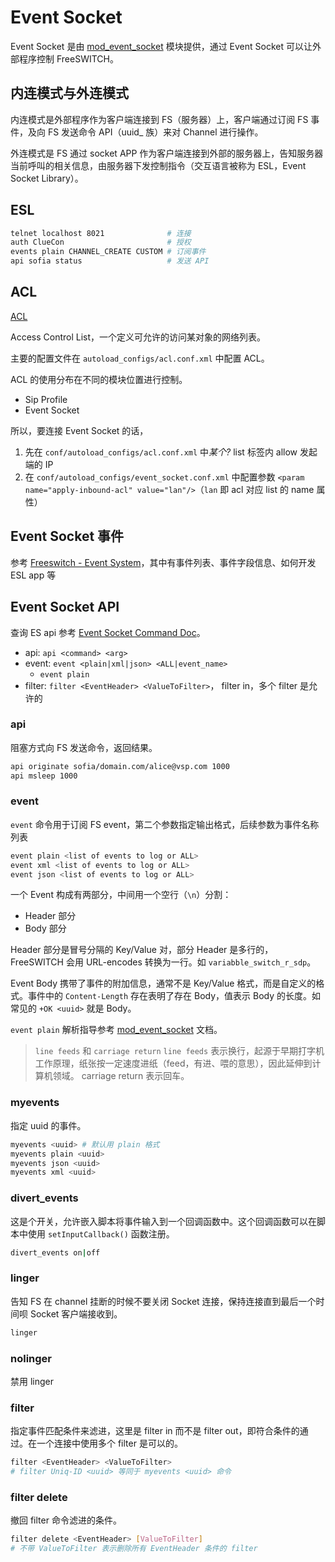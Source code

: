 # Event Socket

[mod_event_socket]:https://developer.signalwire.com/freeswitch/FreeSWITCH-Explained/Modules/mod_event_socket_1048924/#36-filter
[Event Socket Command Doc]:https://developer.signalwire.com/freeswitch/FreeSWITCH-Explained/Modules/mod_event_socket_1048924/#3-command-documentation

Event Socket 是由 [mod_event_socket] 模块提供，通过 Event Socket 可以让外部程序控制 FreeSWITCH。


## 内连模式与外连模式

内连模式是外部程序作为客户端连接到 FS（服务器）上，客户端通过订阅 FS 事件，及向 FS 发送命令 API（uuid_ 族）来对 Channel 进行操作。

外连模式是 FS 通过 socket APP 作为客户端连接到外部的服务器上，告知服务器当前呼叫的相关信息，由服务器下发控制指令（交互语言被称为 ESL，Event Socket Library）。

## ESL

```sh
telnet localhost 8021              # 连接
auth ClueCon                       # 授权
events plain CHANNEL_CREATE CUSTOM # 订阅事件
api sofia status                   # 发送 API
```

## ACL

[ACL](https://freeswitch.org/confluence/pages/viewpage.action?pageId=3965687)

Access Control List，一个定义可允许的访问某对象的网络列表。

主要的配置文件在 `autoload_configs/acl.conf.xml` 中配置 ACL。

ACL 的使用分布在不同的模块位置进行控制。

- Sip Profile
- Event Socket

所以，要连接 Event Socket 的话，
1. 先在 `conf/autoload_configs/acl.conf.xml` 中*某个?* list 标签内 allow 发起端的 IP
2. 在 `conf/autoload_configs/event_socket.conf.xml` 中配置参数 `<param name="apply-inbound-acl" value="lan"/>`（`lan` 即 acl 对应 list 的 name 属性）

## Event Socket 事件

参考 [Freeswitch - Event System](https://developer.signalwire.com/freeswitch/FreeSWITCH-Explained/Introduction/Event-System/)，其中有事件列表、事件字段信息、如何开发 ESL app 等

## Event Socket API

查询 ES api 参考 [Event Socket Command Doc]。

- api: `api <command> <arg>`
- event: `event <plain|xml|json> <ALL|event_name>`
  - `event plain`
- filter: `filter <EventHeader> <ValueToFilter>`， filter in，多个 filter 是允许的

### api

阻塞方式向 FS 发送命令，返回结果。

```sh
api originate sofia/domain.com/alice@vsp.com 1000
api msleep 1000
```

### event

`event` 命令用于订阅 FS event，第二个参数指定输出格式，后续参数为事件名称列表

```sh
event plain <list of events to log or ALL>
event xml <list of events to log or ALL>
event json <list of events to log or ALL>
```

一个 Event 构成有两部分，中间用一个空行（`\n`）分割：

- Header 部分
- Body 部分

Header 部分是冒号分隔的 Key/Value 对，部分 Header 是多行的， FreeSWITCH 会用 URL-encodes 转换为一行。如 `variabble_switch_r_sdp`。

Event Body  携带了事件的附加信息，通常不是 Key/Value 格式，而是自定义的格式。事件中的 `Content-Length` 存在表明了存在 Body，值表示 Body 的长度。如常见的 `+OK <uuid>` 就是 Body。

`event plain` 解析指导参考 [mod_event_socket] 文档。

> `line feeds` 和 `carriage return`
> `line feeds` 表示换行，起源于早期打字机工作原理，纸张按一定速度进纸（feed，有进、喂的意思），因此延伸到计算机领域。
> carriage return 表示回车。

### myevents

指定 uuid 的事件。

```sh
myevents <uuid> # 默认用 plain 格式
myevents plain <uuid>
myevents json <uuid>
myevents xml <uuid>
```

### divert_events

这是个开关，允许嵌入脚本将事件输入到一个回调函数中。这个回调函数可以在脚本中使用 `setInputCallback()` 函数注册。

```sh
divert_events on|off
```

### linger

告知 FS 在 channel 挂断的时候不要关闭 Socket 连接，保持连接直到最后一个时间呗 Socket 客户端接收到。

```sh
linger
```

### nolinger

禁用 linger

### filter

指定事件匹配条件来滤进，这里是 filter in 而不是 filter out，即符合条件的通过。在一个连接中使用多个 filter 是可以的。

```sh
filter <EventHeader> <ValueToFilter>
# filter Uniq-ID <uuid> 等同于 myevents <uuid> 命令
```

### filter delete

撤回 filter 命令滤进的条件。

```sh
filter delete <EventHeader> [ValueToFilter]
# 不带 ValueToFilter 表示删除所有 EventHeader 条件的 filter
```
